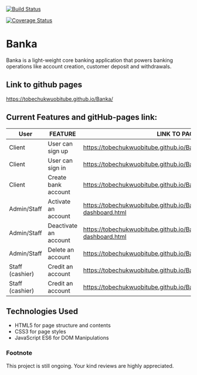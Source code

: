 [![Build Status](https://travis-ci.org/tobechukwuobitube/Banka.svg?branch=develop)](https://travis-ci.org/tobechukwuobitube/Banka)

[![Coverage Status](https://coveralls.io/repos/github/tobechukwuobitube/Banka/badge.svg)](https://coveralls.io/github/tobechukwuobitube/Banka)

# Banka
Banka is a light-weight core banking application that powers banking operations like account creation, customer deposit and withdrawals.


## Link to github pages
https://tobechukwuobitube.github.io/Banka/


## Current Features and gitHub-pages link:

| User            | FEATURE                | LINK TO PAGES/VIEWS                                                             |
| ---------       | -----------------------| --------------------------------------------------------------------------------|
| Client          | User can sign up       | https://tobechukwuobitube.github.io/Banka/UI/assets/pages/signup.html           |
| Client          | User can sign in       | https://tobechukwuobitube.github.io/Banka/UI/assets/pages/login.html            |
| Client          | Create bank account    | https://tobechukwuobitube.github.io/Banka/UI/assets/pages/client.html           |
| Admin/Staff     | Activate an account    | https://tobechukwuobitube.github.io/Banka/UI/assets/pages/admin-dashboard.html  |
| Admin/Staff     | Deactivate an account  | https://tobechukwuobitube.github.io/Banka/UI/assets/pages/admin-dashboard.html  |
| Admin/Staff     | Delete an account      | https://tobechukwuobitube.github.io/Banka/UI/assets/pages/accounts.html         |
| Staff (cashier) | Credit an account      | https://tobechukwuobitube.github.io/Banka/UI/assets/pages/transaction.html      |
| Staff (cashier) | Credit an account      | https://tobechukwuobitube.github.io/Banka/UI/assets/pages/transaction.html      |


## Technologies Used
* HTML5 for page structure and contents
* CSS3 for page styles
* JavaScript ES6 for DOM Manipulations


### Footnote
This project is still ongoing.
Your kind reviews are highly appreciated.
